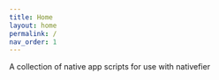 ```yaml
---
title: Home
layout: home
permalink: /
nav_order: 1
---
```


A collection of native app scripts for use with nativefier
